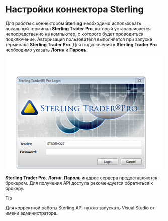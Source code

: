 # Настройки коннектора Sterling

Для работы с коннектором **Sterling** необходимо использовать локальный терминал **Sterling Trader Pro**, который устанавливается непосредственно на компьютер, с которого будет проводиться подключение. Авторизация пользователя выполняется при запуске терминала **Sterling Trader Pro**. Для подключения к **Sterling Trader Pro** необходимо указать **Логин** и **Пароль**. 

![Sterling loging](../../../../../images/sterling_loging.png)

**Sterling Trader Pro**, **Логин**, **Пароль** и адрес сервера предоставляются брокером. Для получения API доступа рекомендуется обратиться к брокеру. 

> [!TIP]
> Для корректной работы Sterling API нужно запускать Visual Studio от имени администратора.
